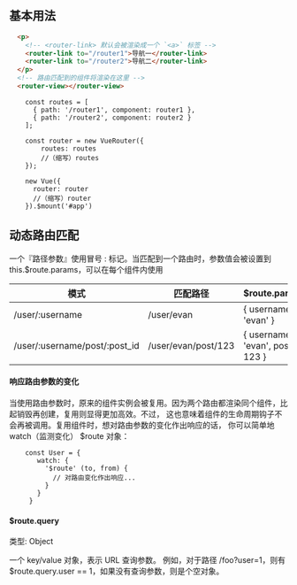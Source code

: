 ## 基本用法
````html
  <p>
    <!-- <router-link> 默认会被渲染成一个 `<a>` 标签 -->
    <router-link to="/router1">导航一</router-link>
    <router-link to="/router2">导航二</router-link>
  </p>
  <!-- 路由匹配到的组件将渲染在这里 -->
  <router-view></router-view>
````
````ecmascript 6
    const routes = [
      { path: '/router1', component: router1 },
      { path: '/router2', component: router2 }
    ];
    
    const router = new VueRouter({
        routes: routes
        //（缩写）routes
    });
    
    new Vue({
      router: router
      //（缩写）router
    }).$mount('#app')
````

## 动态路由匹配
一个『路径参数』使用冒号 : 标记。当匹配到一个路由时，参数值会被设置到 this.$route.params，可以在每个组件内使用


模式| 匹配路径| $route.params
-------|----------|----------
/user/:username	 | /user/evan | { username: 'evan' }
/user/:username/post/:post_id | /user/evan/post/123 | { username: 'evan', post_id: 123 }

#### 响应路由参数的变化
当使用路由参数时，原来的组件实例会被复用。因为两个路由都渲染同个组件，比起销毁再创建，复用则显得更加高效。不过，
这也意味着组件的生命周期钩子不会再被调用。复用组件时，想对路由参数的变化作出响应的话，
你可以简单地 watch（监测变化） $route 对象：
````ecmascript 6
    const User = {
       watch: {
         '$route' (to, from) {
           // 对路由变化作出响应...
         }
       }
     }
````

#### $route.query

类型: Object

一个 key/value 对象，表示 URL 查询参数。
例如，对于路径 /foo?user=1，则有 $route.query.user == 1，如果没有查询参数，则是个空对象。